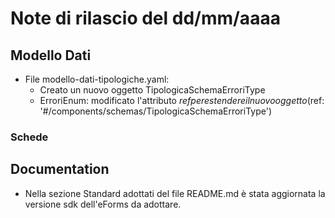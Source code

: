 # Note di rilascio del dd/mm/aaaa



## Modello Dati
* File modello-dati-tipologiche.yaml:
  * Creato un nuovo oggetto TipologicaSchemaErroriType
  * ErroriEnum: modificato l'attributo $ref per estendere il nuovo oggetto ($ref: '#/components/schemas/TipologicaSchemaErroriType')
    
### Schede

## Documentation

* Nella sezione Standard adottati del file README.md è stata aggiornata la versione sdk dell'eForms da adottare.
